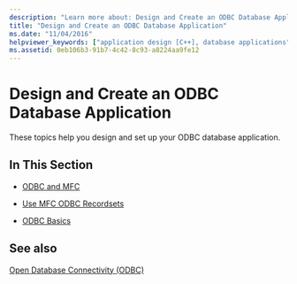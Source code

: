 ```yaml
---
description: "Learn more about: Design and Create an ODBC Database Application"
title: "Design and Create an ODBC Database Application"
ms.date: "11/04/2016"
helpviewer_keywords: ["application design [C++], database applications"]
ms.assetid: 0eb106b3-91b7-4c42-8c93-a8224aa9fe12
---
```

# Design and Create an ODBC Database Application

These topics help you design and set up your ODBC database application.

## In This Section

- [ODBC and MFC](../../data/odbc/odbc-and-mfc.md)

- [Use MFC ODBC Recordsets](../../data/odbc/use-mfc-odbc-recordsets.md)

- [ODBC Basics](../../data/odbc/odbc-basics.md)

## See also

[Open Database Connectivity (ODBC)](../../data/odbc/open-database-connectivity-odbc.md)
